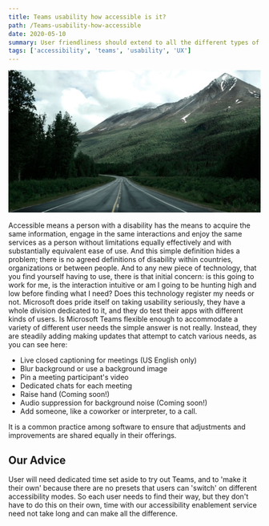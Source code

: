 ```yaml
---
title: Teams usability how accessible is it?
path: /Teams-usability-how-accessible
date: 2020-05-10
summary: User friendliness should extend to all the different types of need that users have - how does teams shape up?
tags: ['accessibility', 'teams', 'usability', 'UX']
---
```


![background](./images/blog_bg_4.jpg)


Accessible means a person with a disability has the means to acquire the same information, engage in the same interactions and enjoy the same services as a person without limitations equally effectively and with substantially equivalent ease of use. And this simple definition hides a problem; there is no agreed definitions of disability within countries, organizations or between people.
And to any new piece of technology, that you find yourself having to use, there is that initial concern: is this going to work for me, is the interaction intuitive or am I going to be hunting high and low before finding what I need? Does this technology register my needs or not. Microsoft does pride itself on taking usability seriously, they have a whole division dedicated to it, and they do test their apps with different kinds of users.
Is Microsoft Teams flexible enough to accommodate a variety of different user needs the simple answer is not really. Instead, they are steadily adding making updates that attempt to catch various needs, as you can see here:
* Live closed captioning for meetings (US English only)
* Blur background or use a background image
* Pin a meeting participant's video
* Dedicated chats for each meeting
* Raise hand (Coming soon!)
* Audio suppression for background noise (Coming soon!)
* Add someone, like a coworker or interpreter, to a call.

It is a common practice among software to ensure that adjustments and improvements are shared equally in their offerings.

## Our Advice 
User will need dedicated time set aside to try out Teams, and to 'make it their own' because there are no presets that users can 'switch' on different accessibility modes.  So each user needs to find their way, but they don't have to do this on their own, time with our accessibility enablement service need not take long and can make all the difference.
